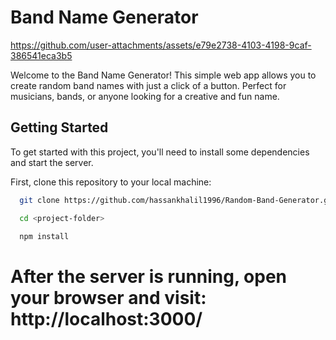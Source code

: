 # Band Name Generator

https://github.com/user-attachments/assets/e79e2738-4103-4198-9caf-386541eca3b5 



Welcome to the Band Name Generator! This simple web app allows you to create random band names with just a click of a button. Perfect for musicians, bands, or anyone looking for a creative and fun name.

## Getting Started

To get started with this project, you'll need to install some dependencies and start the server.

First, clone this repository to your local machine:

```bash
  git clone https://github.com/hassankhalil1996/Random-Band-Generator.git

  cd <project-folder>

  npm install
  ```
# After the server is running, open your browser and visit: http://localhost:3000/ 
